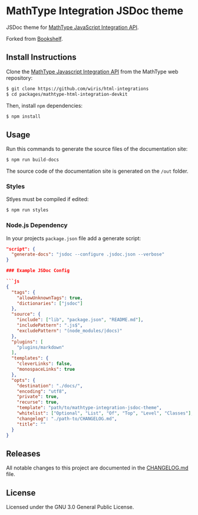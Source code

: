 # MathType Integration JSDoc theme

JSDoc theme for [MathType JavaScript Integration API](https://www.npmjs.com/package/@wiris/mathtype-html-integration-devkit).

Forked from [Bookshelf](https://github.com/bookshelf/bookshelf-jsdoc-theme).

## Install Instructions

Clone the [MathType Javascript Integration API](https://www.npmjs.com/package/@wiris/mathtype-html-integration-devkit) from the MathType web repository:

```bash
$ git clone https://github.com/wiris/html-integrations
$ cd packages/mathtype-html-integration-devkit
```

Then, install `npm` dependencies:

```bash
$ npm install
```
## Usage

Run this commands to generate the source files of the documentation site:

```bash
$ npm run build-docs
```
The source code of the documentation site is generated on the `/out` folder.

### Styles

Stlyes must be compiled if edited:

```bash
$ npm run styles
```

### Node.js Dependency

In your projects `package.json` file add a generate script:

```json
"script": {
  "generate-docs": "jsdoc --configure .jsdoc.json --verbose"
}

### Example JSDoc Config

```js
{
  "tags": {
    "allowUnknownTags": true,
    "dictionaries": ["jsdoc"]
  },
  "source": {
    "include": ["lib", "package.json", "README.md"],
    "includePattern": ".js$",
    "excludePattern": "(node_modules/|docs)"
  },
  "plugins": [
    "plugins/markdown"
  ],
  "templates": {
    "cleverLinks": false,
    "monospaceLinks": true
  },
  "opts": {
    "destination": "./docs/",
    "encoding": "utf8",
    "private": true,
    "recurse": true,
    "template": "path/to/mathtype-integration-jsdoc-theme",
    "whitelist": ["Optional", "List", "Of", "Top", "Level", "Classes"],
    "changelog": "./path-to/CHANGELOG.md",
    "title": ""
  }
}
```

## Releases

All notable changes to this project are documented in the [CHANGELOG.md](CHANGES.md) file.

## License

Licensed under the GNU 3.0 General Public License.
